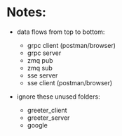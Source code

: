 # Notes:

- data flows from top to bottom:
    - grpc client (postman/browser)
    - grpc server
    - zmq pub
    - zmq sub
    - sse server
    - sse client (postman/browser)
    
- ignore these unused folders:
    - greeter_client
    - greeter_server
    - google
